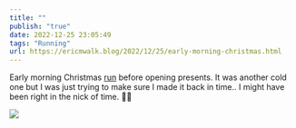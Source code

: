 ```yaml
---
title: ""
publish: "true"
date: 2022-12-25 23:05:49
tags: "Running"
url: https://ericmwalk.blog/2022/12/25/early-morning-christmas.html
---
```


Early morning Christmas [run](http://www.strava.com/activities/8291115226) before opening presents. It was another cold one but I was just trying to make sure I made it back in time.. I might have been right in the nick of time. 🎄🥶


![](https://ericmwalk.blog/uploads/2022/9fb28b09cf.jpg)